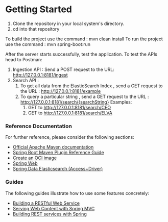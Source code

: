 # Getting Started

1) Clone the repository in your local system's directory.
2) cd into that repository

To build the project use the command : mvn clean install
To run the project use the command : mvn spring-boot:run

After the server starts successfully, test the application.
To test the APIs head to Postman:

1) Ingestion API : Send a POST request to the URL: http://127.0.0.1:8181/ingest 
2) Search API : 
      1) To get all data from the ElasticSearch Index , send a GET request to the URL : http://127.0.0.1:8181/example
      2) To query a particular string , send a GET request to the URL : http://127.0.0.1:8181/search/{searchString}
            Examples:
            1) GET to http://127.0.0.1:8181/search/CEO 
            2) GET to http://127.0.0.1:8181/search/ELVA 
      

### Reference Documentation
For further reference, please consider the following sections:

* [Official Apache Maven documentation](https://maven.apache.org/guides/index.html)
* [Spring Boot Maven Plugin Reference Guide](https://docs.spring.io/spring-boot/docs/2.3.0.RELEASE/maven-plugin/reference/html/)
* [Create an OCI image](https://docs.spring.io/spring-boot/docs/2.3.0.RELEASE/maven-plugin/reference/html/#build-image)
* [Spring Web](https://docs.spring.io/spring-boot/docs/2.3.0.RELEASE/reference/htmlsingle/#boot-features-developing-web-applications)
* [Spring Data Elasticsearch (Access+Driver)](https://docs.spring.io/spring-boot/docs/2.3.0.RELEASE/reference/htmlsingle/#boot-features-elasticsearch)

### Guides
The following guides illustrate how to use some features concretely:

* [Building a RESTful Web Service](https://spring.io/guides/gs/rest-service/)
* [Serving Web Content with Spring MVC](https://spring.io/guides/gs/serving-web-content/)
* [Building REST services with Spring](https://spring.io/guides/tutorials/bookmarks/)

